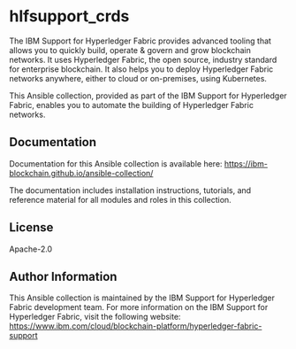 # hlfsupport_crds

The IBM Support for Hyperledger Fabric provides advanced tooling that allows you to quickly build, operate & govern and grow blockchain networks. It uses Hyperledger Fabric, the open source, industry standard for enterprise blockchain. It also helps you to deploy Hyperledger Fabric networks anywhere, either to cloud or on-premises, using Kubernetes.

This Ansible collection, provided as part of the IBM Support for Hyperledger Fabric, enables you to automate the building of Hyperledger Fabric networks.

## Documentation

Documentation for this Ansible collection is available here: https://ibm-blockchain.github.io/ansible-collection/

The documentation includes installation instructions, tutorials, and reference material for all modules and roles in this collection.

## License

Apache-2.0

## Author Information

This Ansible collection is maintained by the IBM Support for Hyperledger Fabric development team. For more information on the IBM Support for Hyperledger Fabric, visit the following website: https://www.ibm.com/cloud/blockchain-platform/hyperledger-fabric-support